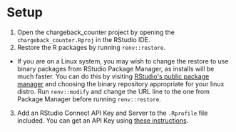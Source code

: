 # Setup
1) Open the chargeback_counter project by opening the `chargeback_counter.Rproj` in the RStudio IDE.
2) Restore the R packages by running `renv::restore`.
  - If you are on a Linux system, you may wish to change the restore to use binary packages from RStudio Package Manager, as installs will be much faster. You can do this by visiting [RStudio's public package manager](https://packagemanager.rstudio.com/client/#/repos/1/overview) and choosing the binary repository appropriate for your linux distro. Run `renv::modify` and change the URL line to the one from Package Manager before running `renv::restore`.
3) Add an RStudio Connect API Key and Server to the `.Rprofile` file included. You can get an API Key using [these instructions](https://docs.rstudio.com/connect/1.7.4/user/api-keys.html#api-keys).